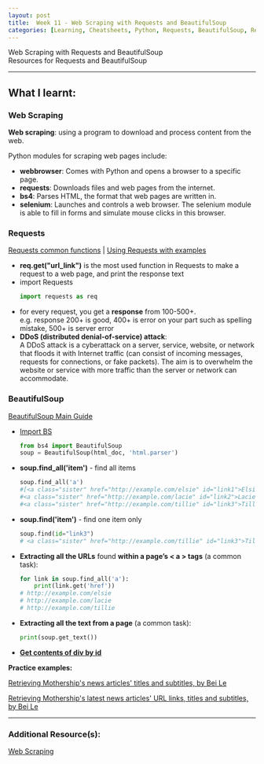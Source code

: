 ```yaml
---
layout: post
title:  Week 11 - Web Scraping with Requests and BeautifulSoup
categories: [Learning, Cheatsheets, Python, Requests, BeautifulSoup, References, Web Scraping]
---
```


Web Scraping with Requests and BeautifulSoup  
Resources for Requests and BeautifulSoup 

---

## What I learnt:  

### Web Scraping

**Web scraping**: using a program to download and process content from the web.  

Python modules for scraping web pages include:  
- **webbrowser**: Comes with Python and opens a browser to a specific page.  
- **requests**: Downloads files and web pages from the internet.  
- **bs4**: Parses HTML, the format that web pages are written in.  
- **selenium**: Launches and controls a web browser. The selenium module is able to fill in forms and simulate mouse clicks in this browser.  

### Requests

[Requests common functions](https://www.w3schools.com/python/module_requests.asp) \| [Using Requests with examples](https://zetcode.com/python/requests/#:~:text=Python%20requests%20reading%20a%20web,identified%20by%20the%20given%20URL.&text=The%20script%20grabs%20the%20content,.webcode.me%20web%20page.&text=The%20get()%20method%20returns%20a%20response%20object.&text=The%20text%20attribute%20contains%20the%20content%20of%20the%20response%2C%20in%20Unicode.)  
- **req.get("url_link")** is the most used function in Requests to make a request to a web page, and print the response text  
- import Requests  
    ```python
    import requests as req
    ```
- for every request, you get a **response** from 100-500+.  
e.g. response 200+ is good, 400+ is error on your part such as spelling mistake, 500+ is server error  
- **DDoS (distributed denial-of-service) attack**:  
A DDoS attack is a cyberattack on a server, service, website, or network that floods it with Internet traffic (can consist of incoming messages, requests for connections, or fake packets). The aim is to overwhelm the website or service with more traffic than the server or network can accommodate.  

### BeautifulSoup  

[BeautifulSoup Main Guide](https://www.crummy.com/software/BeautifulSoup/bs4/doc/)  

- [Import BS](https://www.crummy.com/software/BeautifulSoup/bs4/doc/#quick-start)  
    ```python
    from bs4 import BeautifulSoup  
    soup = BeautifulSoup(html_doc, 'html.parser')
    ```   


- **soup.find_all('item')** - find all items  
    ```python
    soup.find_all('a')
    #[<a class="sister" href="http://example.com/elsie" id="link1">Elsie</a>,
    #<a class="sister" href="http://example.com/lacie" id="link2">Lacie</a>,
    #<a class="sister" href="http://example.com/tillie" id="link3">Tillie</a>]
    ```
- **soup.find('item')** - find one item only  
    ```python
    soup.find(id="link3")
    # <a class="sister" href="http://example.com/tillie" id="link3">Tillie</a>
    ```
- **Extracting all the URLs** found **within a page’s < a > tags** (a common task):  
    ```python
    for link in soup.find_all('a'):
        print(link.get('href'))
    # http://example.com/elsie
    # http://example.com/lacie
    # http://example.com/tillie
    ```  

- **Extracting all the text from a page** (a common task):  
    ```python
    print(soup.get_text())
    ```  

- [**Get contents of div by id**](https://stackoverflow.com/questions/25614702/get-contents-of-div-by-id-with-beautifulsoup)  

**Practice examples:**  

[Retrieving Mothership's news articles' titles and subtitles, by Bei Le](https://github.com/liawbeile/news_crawler/blob/main/main.py)  

[Retrieving Mothership's latest news articles' URL links, titles and subtitles, by Bei Le](https://github.com/liawbeile/news_crawler/blob/main/main.py)  

---

### Additional Resource(s):

[Web Scraping](https://automatetheboringstuff.com/2e/chapter12/)  